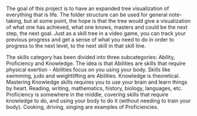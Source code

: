 The goal of this project is to have an expanded tree visualization of everything that is life. 
The folder structure can be used for general note-taking, but at some point, the hope is that the tree would give a visualization of what one has achieved, what one knows, masters and could be the next step, the next goal.
Just as a skill tree in a video game, you can track your previous progress and get a sense of what you need to do in order to progress to the next level, to the next skill in that skill line.

The skills category has been divided into three subcategories: Ability, Proficiency and Knowledge. 
The idea is that Abilities are skills that require physical exertion - Abilities focus on you using your body. Skills like swimming, judo and weightlifting are Abilities.
Knowledge is theoretical. Mastering Knowledge skills requires you to use your brain and learn things by heart. Reading, writing, mathematics, history, biology, languages, etc.
Proficiency is somewhere in the middle, covering skills that require knowledge to do, and using your body to do it (without needing to train your body). Cooking, driving, singing are examples of Proficiencies.
